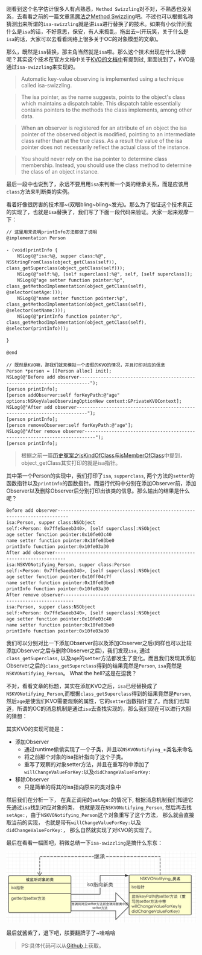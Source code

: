 刚看到这个名字估计很多人有点熟悉，`Method Swizzling`对不对，不熟悉也没关系，去看看之前的一篇文章[黑魔法之Method Swizzling](http://www.nscookies.com/method-swizzling/)吧。不过也可以根据名称猜测出来所谓的`isa-swizzling`就是讲`isa`进行替换了的技术。如果有小伙伴问我什么是`isa`的话，不好意思，保安，有人来捣乱，拖出去~(开玩笑，关于什么是`isa`的话，大家可以去看看网络上很多关于OC的对象模型的文章)。

那么，既然是`isa`替换，那主角当然就是`isa`啦。那么这个技术出现在什么场景呢？其实这个技术在官方文档中关于[KVO的文档中](https://developer.apple.com/library/ios/documentation/Cocoa/Conceptual/KeyValueObserving/Articles/KVOImplementation.html)有提到过, 里面说到了，KVO是通过`isa-swizzling`来实现的。

> Automatic key-value observing is implemented using a technique called isa-swizzling.

> The isa pointer, as the name suggests, points to the object's class which maintains a dispatch table. This dispatch table essentially contains pointers to the methods the class implements, among other data.

> When an observer is registered for an attribute of an object the isa pointer of the observed object is modified, pointing to an intermediate class rather than at the true class. As a result the value of the isa pointer does not necessarily reflect the actual class of the instance.

> You should never rely on the isa pointer to determine class membership. Instead, you should use the class method to determine the class of an object instance.

最后一段中也说到了，永远不要用用`isa`来判断一个类的继承关系，而是应该用`class`方法来判断类的实例。

看着好像很厉害的技术耶~(双眼bling~bling~发光)。那么为了验证这个技术真正的实现了，也就是`isa`替换了，我们写了下面一段代码来验证。大家一起来观摩一下：

```
// 这里用来说明printInfo方法都做了说明
@implementation Person

- (void)printInfo {
    NSLog(@"isa:%@, supper class:%@", NSStringFromClass(object_getClass(self)), class_getSuperclass(object_getClass(self)));
    NSLog(@"self:%@, [self superclass]:%@", self, [self superclass]);
    NSLog(@"age setter function pointer:%p", class_getMethodImplementation(object_getClass(self), @selector(setAge:)));
    NSLog(@"name setter function pointer:%p", class_getMethodImplementation(object_getClass(self), @selector(setName:)));
    NSLog(@"printInfo function pointer:%p", class_getMethodImplementation(object_getClass(self), @selector(printInfo)));
    
}

@end

// 既然是KVO嘛，那我们就来模拟一个虚假的KVO的情况，并且打印对应的信息
Person *person = [[Person alloc] init];
NSLog(@"Before add observer--------------------------------------------------------------------------");
[person printInfo];
[person addObserver:self forKeyPath:@"age" options:NSKeyValueObservingOptionNew context:&PrivateKVOContext];
NSLog(@"After add observer--------------------------------------------------------------------------");
[person printInfo];
[person removeObserver:self forKeyPath:@"age"];
NSLog(@"After remove observer--------------------------------------------------------------------------");
[person printInfo];
```

> 根据之前一篇[历史冤案之isKindOfClass与isMemberOfClass](http://www.nscookies.com/runtime-objectmodel/)中提到，object_getClass其实打印的就是isa指针。

其中第一个Person的实现中，我们打印了`isa`, `supperclass`, 两个方法的`setter`的函数指针以及`printInfo`的函数指针。而运行代码中分别在添加Observer前，添加Observer以及删除Observer后分别打印出该类的信息。那么输出的结果是什么呢？

```
Before add observer--------------------------------------------------------------------------
isa:Person, supper class:NSObject
self:<Person: 0x7ffe5aeeb340>, [self superclass]:NSObject
age setter function pointer:0x10fe03c40
name setter function pointer:0x10fe03be0
printInfo function pointer:0x10fe03a30
After add observer--------------------------------------------------------------------------
isa:NSKVONotifying_Person, supper class:Person
self:<Person: 0x7ffe5aeeb340>, [self superclass]:NSObject
age setter function pointer:0x10ff04c7f
name setter function pointer:0x10fe03be0
printInfo function pointer:0x10fe03a30
After remove observer--------------------------------------------------------------------------
isa:Person, supper class:NSObject
self:<Person: 0x7ffe5aeeb340>, [self superclass]:NSObject
age setter function pointer:0x10fe03c40
name setter function pointer:0x10fe03be0
printInfo function pointer:0x10fe03a30
```

我们可以分别对比一下添加Observer前以及添加Observer之后(同样也可以比较添加Observer之后与删除Observer之后)，我们发现`isa`, 通过`class_getSuperclass`, 以及`age`的`setter`方法都发生了变化。而且我们发现其添加Observer之后的`class_getSuperclass`得到的结果竟然是`Person`, `isa`竟然是`NSKVONotifying_Person`。 What the hell?这是在逗我？

不对，看看文章的标题，其实在添加KVO之后，`isa`已经替换成了`NSKVONotifying_Person`,而根据`class_getSuperclass`得到的结果竟然是`Person`, 然后`age`是使我们KVO需要观察的属性，它的`setter`函数指针变了。而我们也知道，所谓的OC的消息机制是通过`isa`去查找实现的，那么我们现在可以进行大胆的猜想：

其实KVO的实现可能是：

* 添加Observer
  * 通过runtime偷偷实现了一个子类，并且以`NSKVONotifying_`+类名来命名
  * 将之前那个对象的isa指针指向了这个子类。
  * 重写了观察的对象setter方法，并且在重写的中添加了`willChangeValueForKey:`以及`didChangeValueForKey:`
* 移除Observer
  * 只是简单的将其的isa指向原来的类对象中

然后我们在分析一下， 在真正调用的`setAge:`的情况下, 根据消息机制我们知道它先通过`isa`找到对应对象的类， 也就是现在`NSKVONotifying_Person`, 然后再去找`setAge:`，由于`NSKVONotifying_Person`这个对象重写了这个方法， 那么就会直接取当前的实现， 也就是带有`willChangeValueForKey:`以及`didChangeValueForKey:`， 那么自然就实现了对KVO的实现了。

最后在看看一幅图吧，稍微总结一下`isa-swizzling`是搞什么东东：

![isa-swizzling](../images/isa-swizzling.png)

最后就酱紫了，退下吧，朕要翻牌子了~哇哈哈

> PS:具体代码可以从[Github](https://github.com/NSCookies)上获取。